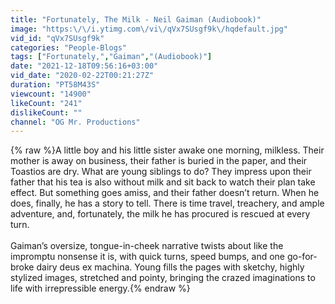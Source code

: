 ```yaml
---
title: "Fortunately, The Milk - Neil Gaiman (Audiobook)"
image: "https:\/\/i.ytimg.com\/vi\/qVx7SUsgf9k\/hqdefault.jpg"
vid_id: "qVx7SUsgf9k"
categories: "People-Blogs"
tags: ["Fortunately,","Gaiman","(Audiobook)"]
date: "2021-12-18T09:56:16+03:00"
vid_date: "2020-02-22T00:21:27Z"
duration: "PT58M43S"
viewcount: "14900"
likeCount: "241"
dislikeCount: ""
channel: "OG Mr. Productions"
---
```

{% raw %}A little boy and his little sister awake one morning, milkless. Their mother is away on business, their father is buried in the paper, and their Toastios are dry. What are young siblings to do? They impress upon their father that his tea is also without milk and sit back to watch their plan take effect. But something goes amiss, and their father doesn’t return. When he does, finally, he has a story to tell. There is time travel, treachery, and ample adventure, and, fortunately, the milk he has procured is rescued at every turn.<br /><br />Gaiman’s oversize, tongue-in-cheek narrative twists about like the impromptu nonsense it is, with quick turns, speed bumps, and one go-for-broke dairy deus ex machina. Young fills the pages with sketchy, highly stylized images, stretched and pointy, bringing the crazed imaginations to life with irrepressible energy.{% endraw %}
